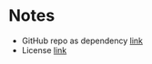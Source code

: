 # Notes

- GitHub repo as dependency [link](https://squidfunk.github.io/mkdocs-material/getting-started/#with-git)
- License [link](https://squidfunk.github.io/mkdocs-material/license/)